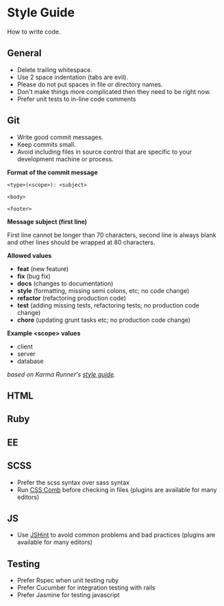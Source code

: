 Style Guide
==============

How to write code.


General
-------

* Delete trailing whitespace.
* Use 2 space indentation (tabs are evil).
* Please do not put spaces in file or directory names.
* Don't make things more complicated then they need to be right now.
* Prefer unit tests to in-line code comments

Git
-------
* Write good commit messages.
* Keep commits small.
* Avoid including files in source control that are specific to your development machine or process.

**Format of the commit message**

```
<type>(<scope>): <subject>

<body>

<footer>
```

**Message subject (first line)**

First line cannot be longer than 70 characters, second line is always blank and
other lines should be wrapped at 80 characters.

**Allowed <type> values**

- **feat** (new feature)
- **fix** (bug fix)
- **docs** (changes to documentation)
- **style** (formatting, missing semi colons, etc; no code change)
- **refactor** (refactoring production code)
- **test** (adding missing tests, refactoring tests; no production code change)
- **chore** (updating grunt tasks etc; no production code change)

**Example &lt;scope&gt; values**

- client
- server
- database

_based on Karma Runner's [style guide][cstyle]._


HTML
-------




Ruby
-------




EE
-------




SCSS
-------
* Prefer the scss syntax over sass syntax
* Run [CSS Comb](http://csscomb.com) before checking in files (plugins are available for many editors)


JS
-------
* Use [JSHint](http://jshint.com) to avoid common problems and bad practices (plugins are available for many editors)


Testing
-------
* Prefer Rspec when unit testing ruby
* Prefer Cucumber for integration testing with rails
* Prefer Jasmine for testing javascript

[cstyle]: http://karma-runner.github.io/0.8/dev/git-commit-msg.html
